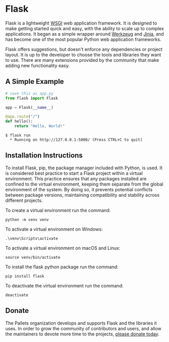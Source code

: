 # Flask

Flask is a lightweight [WSGI][] web application framework. It is designed
to make getting started quick and easy, with the ability to scale up to
complex applications. It began as a simple wrapper around [Werkzeug][]
and [Jinja][], and has become one of the most popular Python web
application frameworks.

Flask offers suggestions, but doesn't enforce any dependencies or
project layout. It is up to the developer to choose the tools and
libraries they want to use. There are many extensions provided by the
community that make adding new functionality easy.

[WSGI]: https://wsgi.readthedocs.io/
[Werkzeug]: https://werkzeug.palletsprojects.com/
[Jinja]: https://jinja.palletsprojects.com/


## A Simple Example

```python
# save this as app.py
from flask import Flask

app = Flask(__name__)

@app.route("/")
def hello():
    return "Hello, World!"
```

```
$ flask run
  * Running on http://127.0.0.1:5000/ (Press CTRL+C to quit)
```

## Installation Instructions
To install Flask, pip, the package manager included with Python, is used.
It is considered best practice to start a Flask project within a virtual
environment. This practice ensures that any packages installed are confined
to the virtual environment, keeping them separate from the global environment
of the system. By doing so, it prevents potential conflicts between package
versions, maintaining compatibility and stability across different projects.



To create a virtual environment run the command:
```
python -m venv venv
```

To activate a virtual environment on Windows:
```
.\venv\Scripts\activate
```

To activate a virtual environment on macOS and Linux:
```
source venv/bin/activate
```

To install the flask python package run the command:
```
pip install flask
```

To deactivate the virtual environment run the command:
```
deactivate
```

## Donate

The Pallets organization develops and supports Flask and the libraries
it uses. In order to grow the community of contributors and users, and
allow the maintainers to devote more time to the projects, [please
donate today][].

[please donate today]: https://palletsprojects.com/donate
